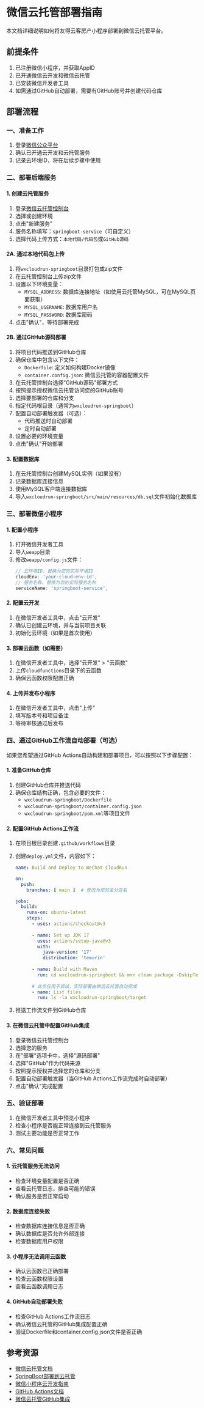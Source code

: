 # 微信云托管部署指南

本文档详细说明如何将友得云客房产小程序部署到微信云托管平台。

## 前提条件

1. 已注册微信小程序，并获取AppID
2. 已开通微信云开发和微信云托管
3. 已安装微信开发者工具
4. 如需通过GitHub自动部署，需要有GitHub账号并创建代码仓库

## 部署流程

### 一、准备工作

1. 登录[微信公众平台](https://mp.weixin.qq.com/)
2. 确认已开通云开发和云托管服务
3. 记录云环境ID，将在后续步骤中使用

### 二、部署后端服务

#### 1. 创建云托管服务

1. 登录[微信云托管控制台](https://cloud.weixin.qq.com/)
2. 选择或创建环境
3. 点击"新建服务"
4. 服务名称填写：`springboot-service`（可自定义）
5. 选择代码上传方式：`本地代码/代码包`或`GitHub源码`

#### 2A. 通过本地代码包上传

1. 将`wxcloudrun-springboot`目录打包成zip文件
2. 在云托管控制台上传zip文件
3. 设置以下环境变量：
   - `MYSQL_ADDRESS`: 数据库连接地址（如使用云托管MySQL，可在MySQL页面获取）
   - `MYSQL_USERNAME`: 数据库用户名
   - `MYSQL_PASSWORD`: 数据库密码
4. 点击"确认"，等待部署完成

#### 2B. 通过GitHub源码部署

1. 将项目代码推送到GitHub仓库
2. 确保仓库中包含以下文件：
   - `Dockerfile`: 定义如何构建Docker镜像
   - `container.config.json`: 微信云托管的容器配置文件
3. 在云托管控制台选择"GitHub源码"部署方式
4. 按照提示授权微信云托管访问您的GitHub账号
5. 选择要部署的仓库和分支
6. 指定代码根目录（通常为`wxcloudrun-springboot`）
7. 配置自动部署触发器（可选）：
   - 代码推送时自动部署
   - 定时自动部署
8. 设置必要的环境变量
9. 点击"确认"开始部署

#### 3. 配置数据库

1. 在云托管控制台创建MySQL实例（如果没有）
2. 记录数据库连接信息
3. 使用MySQL客户端连接数据库
4. 导入`wxcloudrun-springboot/src/main/resources/db.sql`文件初始化数据库

### 三、部署微信小程序

#### 1. 配置小程序

1. 打开微信开发者工具
2. 导入`weapp`目录
3. 修改`weapp/config.js`文件：
   ```javascript
   // 云环境ID，替换为您的实际环境ID
   cloudEnv: 'your-cloud-env-id',
   // 服务名称，替换为您的实际服务名称
   serviceName: 'springboot-service',
   ```

#### 2. 配置云开发

1. 在微信开发者工具中，点击"云开发"
2. 确认已创建云环境，并与当前项目关联
3. 初始化云环境（如果是首次使用）

#### 3. 部署云函数（如需要）

1. 在微信开发者工具中，选择"云开发" > "云函数"
2. 上传`cloudfunctions`目录下的云函数
3. 确保云函数权限配置正确

#### 4. 上传并发布小程序

1. 在微信开发者工具中，点击"上传"
2. 填写版本号和项目备注
3. 等待审核通过后发布

### 四、通过GitHub工作流自动部署（可选）

如果您希望通过GitHub Actions自动构建和部署项目，可以按照以下步骤配置：

#### 1. 准备GitHub仓库

1. 创建GitHub仓库并推送代码
2. 确保仓库结构正确，包含必要的文件：
   - `wxcloudrun-springboot/Dockerfile`
   - `wxcloudrun-springboot/container.config.json`
   - `wxcloudrun-springboot/pom.xml`等项目文件

#### 2. 配置GitHub Actions工作流

1. 在项目根目录创建`.github/workflows`目录
2. 创建`deploy.yml`文件，内容如下：
   ```yaml
   name: Build and Deploy to WeChat CloudRun

   on:
     push:
       branches: [ main ]  # 修改为您的主分支名

   jobs:
     build:
       runs-on: ubuntu-latest
       steps:
         - uses: actions/checkout@v3
         
         - name: Set up JDK 17
           uses: actions/setup-java@v3
           with:
             java-version: '17'
             distribution: 'temurin'
             
         - name: Build with Maven
           run: cd wxcloudrun-springboot && mvn clean package -DskipTests
           
         # 此步仅用于调试，实际部署由微信云托管自动完成
         - name: List files
           run: ls -la wxcloudrun-springboot/target
   ```

3. 推送工作流文件到GitHub仓库

#### 3. 在微信云托管中配置GitHub集成

1. 登录微信云托管控制台
2. 选择您的服务
3. 在"部署"选项卡中，选择"源码部署"
4. 选择"GitHub"作为代码来源
5. 按照提示授权并选择您的仓库和分支
6. 配置自动部署触发器（当GitHub Actions工作流完成时自动部署）
7. 点击"确认"完成配置

### 五、验证部署

1. 在微信开发者工具中预览小程序
2. 检查小程序是否能正常连接到云托管服务
3. 测试主要功能是否正常工作

### 六、常见问题

#### 1. 云托管服务无法访问

- 检查环境变量配置是否正确
- 查看云托管日志，排查可能的错误
- 确认服务是否正常启动

#### 2. 数据库连接失败

- 检查数据库连接信息是否正确
- 确认数据库是否允许外部连接
- 检查数据库用户权限

#### 3. 小程序无法调用云函数

- 确认云函数已正确部署
- 检查云函数权限设置
- 查看云函数调用日志

#### 4. GitHub自动部署失败

- 检查GitHub Actions工作流日志
- 确认微信云托管的GitHub集成配置正确
- 验证Dockerfile和container.config.json文件是否正确

## 参考资源

- [微信云托管文档](https://developers.weixin.qq.com/miniprogram/dev/wxcloud/basis/getting-started.html)
- [SpringBoot部署到云托管](https://developers.weixin.qq.com/miniprogram/dev/wxcloud/guide/container/deploy.html)
- [微信小程序云开发指南](https://developers.weixin.qq.com/miniprogram/dev/wxcloud/basis/getting-started.html)
- [GitHub Actions文档](https://docs.github.com/cn/actions)
- [微信云托管GitHub集成](https://developers.weixin.qq.com/miniprogram/dev/wxcloud/guide/container/deploy-github.html) 